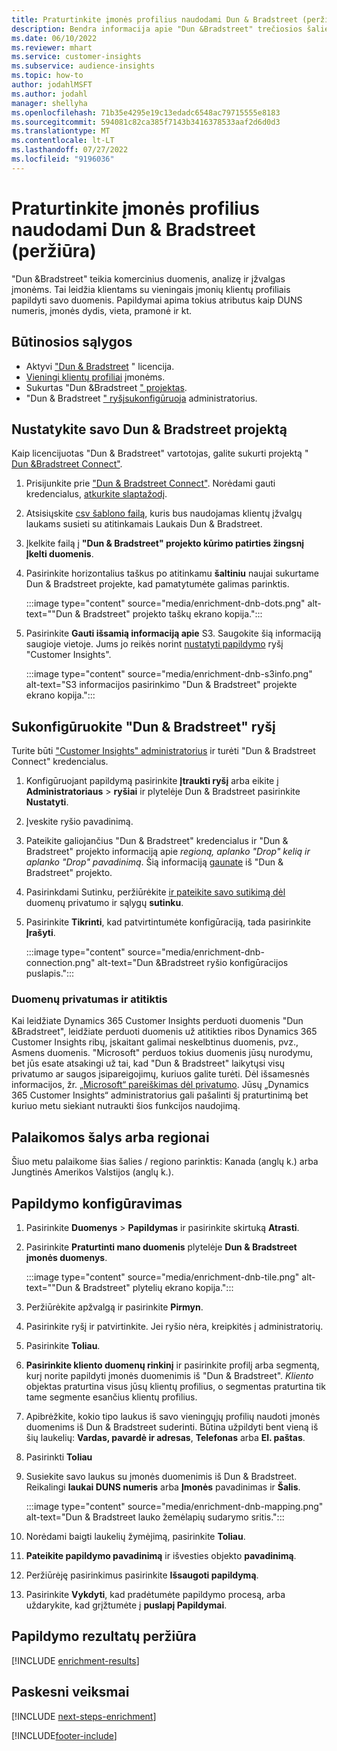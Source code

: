 ```yaml
---
title: Praturtinkite įmonės profilius naudodami Dun & Bradstreet (peržiūra)
description: Bendra informacija apie "Dun &Bradstreet" trečiosios šalies sodrinimą.
ms.date: 06/10/2022
ms.reviewer: mhart
ms.service: customer-insights
ms.subservice: audience-insights
ms.topic: how-to
author: jodahlMSFT
ms.author: jodahl
manager: shellyha
ms.openlocfilehash: 71b35e4295e19c13edadc6548ac79715555e8183
ms.sourcegitcommit: 594081c82ca385f7143b3416378533aaf2d6d0d3
ms.translationtype: MT
ms.contentlocale: lt-LT
ms.lasthandoff: 07/27/2022
ms.locfileid: "9196036"
---
```

# <a name="enrich-company-profiles-with-dun--bradstreet-preview"></a>Praturtinkite įmonės profilius naudodami Dun & Bradstreet (peržiūra)

"Dun &Bradstreet" teikia komercinius duomenis, analizę ir įžvalgas įmonėms. Tai leidžia klientams su vieningais įmonių klientų profiliais papildyti savo duomenis. Papildymai apima tokius atributus kaip DUNS numeris, įmonės dydis, vieta, pramonė ir kt.

## <a name="prerequisites"></a>Būtinosios sąlygos

- Aktyvi ["Dun & Bradstreet](https://www.dnb.com/marketing/media/give-your-data-a-boost.html?source=microsoft_audience_insights) " licencija.
- [Vieningi klientų profiliai](customer-profiles.md) įmonėms.
- Sukurtas "Dun &Bradstreet [" projektas](#set-up-your-dun--bradstreet-project).
- "Dun & Bradstreet [" ryšį](connections.md)[sukonfigūruoja](#configure-a-connection-for-dun--bradstreet) administratorius.

## <a name="set-up-your-dun--bradstreet-project"></a>Nustatykite savo Dun & Bradstreet projektą

Kaip licencijuotas "Dun & Bradstreet" vartotojas, galite sukurti projektą " [Dun &Bradstreet Connect"](https://connect.dnb.com?lead_source=microsoft_audienceinsights).

1. Prisijunkite prie ["Dun & Bradstreet Connect"](https://connect.dnb.com?lead_source=microsoft_audienceinsights). Norėdami gauti kredencialus, [atkurkite slaptažodį](https://sso.dnb.com/signin/forgot-password?lead_source=microsoft_audienceinsights).

1. Atsisiųskite [csv šablono failą](https://c360devenrichment.blob.core.windows.net/mapping/DnBCIdatamapping.csv), kuris bus naudojamas klientų įžvalgų laukams susieti su atitinkamais Laukais Dun & Bradstreet.

1. Įkelkite failą į **"Dun & Bradstreet" projekto kūrimo patirties žingsnį Įkelti duomenis**.

1. Pasirinkite horizontalius taškus po atitinkamu **šaltiniu** naujai sukurtame Dun & Bradstreet projekte, kad pamatytumėte galimas parinktis.

   :::image type="content" source="media/enrichment-dnb-dots.png" alt-text="&quot;Dun & Bradstreet&quot; projekto taškų ekrano kopija.":::

1. Pasirinkite **Gauti išsamią informaciją apie** S3. Saugokite šią informaciją saugioje vietoje. Jums jo reikės norint [nustatyti papildymo](#configure-a-connection-for-dun--bradstreet) ryšį "Customer Insights".

   :::image type="content" source="media/enrichment-dnb-s3info.png" alt-text="S3 informacijos pasirinkimo &quot;Dun & Bradstreet&quot; projekte ekrano kopija.":::

## <a name="configure-a-connection-for-dun--bradstreet"></a>Sukonfigūruokite "Dun & Bradstreet" ryšį

Turite būti ["Customer Insights" administratorius](permissions.md#admin) ir turėti "Dun & Bradstreet Connect" kredencialus.

1. Konfigūruojant papildymą pasirinkite **Įtraukti ryšį** arba eikite į **Administratoriaus** > **ryšiai** ir plytelėje Dun & Bradstreet pasirinkite **Nustatyti**.

1. Įveskite ryšio pavadinimą.

1. Pateikite galiojančius "Dun & Bradstreet" kredencialus ir "Dun & Bradstreet" projekto informaciją apie *regioną, aplanko "Drop" kelią ir aplanko "Drop" pavadinimą*. Šią informaciją [gaunate](#set-up-your-dun--bradstreet-project) iš "Dun & Bradstreet" projekto.

1. Pasirinkdami Sutinku, peržiūrėkite [ir pateikite savo sutikimą dėl](#data-privacy-and-compliance) duomenų privatumo ir sąlygų **sutinku**.

1. Pasirinkite **Tikrinti**, kad patvirtintumėte konfigūraciją, tada pasirinkite **Įrašyti**.

   :::image type="content" source="media/enrichment-dnb-connection.png" alt-text="Dun &Bradstreet ryšio konfigūracijos puslapis.":::

### <a name="data-privacy-and-compliance"></a>Duomenų privatumas ir atitiktis

Kai leidžiate Dynamics 365 Customer Insights perduoti duomenis "Dun &Bradstreet", leidžiate perduoti duomenis už atitikties ribos Dynamics 365 Customer Insights ribų, įskaitant galimai neskelbtinus duomenis, pvz., Asmens duomenis. "Microsoft" perduos tokius duomenis jūsų nurodymu, bet jūs esate atsakingi už tai, kad "Dun & Bradstreet" laikytųsi visų privatumo ar saugos įsipareigojimų, kuriuos galite turėti. Dėl išsamesnės informacijos, žr. [„Microsoft“ pareiškimas dėl privatumo](https://go.microsoft.com/fwlink/?linkid=396732).
Jūsų „Dynamics 365 Customer Insights“ administratorius gali pašalinti šį praturtinimą bet kuriuo metu siekiant nutraukti šios funkcijos naudojimą.

## <a name="supported-countries-or-regions"></a>Palaikomos šalys arba regionai

Šiuo metu palaikome šias šalies / regiono parinktis: Kanada (anglų k.) arba Jungtinės Amerikos Valstijos (anglų k.).

## <a name="configure-the-enrichment"></a>Papildymo konfigūravimas

1. Pasirinkite **Duomenys** > **Papildymas** ir pasirinkite skirtuką **Atrasti**.

1. Pasirinkite **Praturtinti mano duomenis** plytelėje **Dun & Bradstreet įmonės duomenys**.

   :::image type="content" source="media/enrichment-dnb-tile.png" alt-text="&quot;Dun & Bradstreet&quot; plytelių ekrano kopija.":::

1. Peržiūrėkite apžvalgą ir pasirinkite **Pirmyn**.

1. Pasirinkite ryšį ir patvirtinkite. Jei ryšio nėra, kreipkitės į administratorių.

1. Pasirinkite **Toliau**.

1. **Pasirinkite kliento duomenų rinkinį** ir pasirinkite profilį arba segmentą, kurį norite papildyti įmonės duomenimis iš "Dun & Bradstreet". *Kliento* objektas praturtina visus jūsų klientų profilius, o segmentas praturtina tik tame segmente esančius klientų profilius.

1. Apibrėžkite, kokio tipo laukus iš savo vieningųjų profilių naudoti įmonės duomenims iš Dun & Bradstreet suderinti. Būtina užpildyti bent vieną iš šių laukelių: **Vardas, pavardė ir adresas**, **Telefonas** arba **El. paštas**.

1. Pasirinkti **Toliau**

1. Susiekite savo laukus su įmonės duomenimis iš Dun & Bradstreet. Reikalingi **laukai DUNS numeris** arba **Įmonės** pavadinimas ir **Šalis**.

      :::image type="content" source="media/enrichment-dnb-mapping.png" alt-text="Dun & Bradstreet lauko žemėlapių sudarymo sritis.":::

1. Norėdami baigti laukelių žymėjimą, pasirinkite **Toliau**.

1. **Pateikite papildymo pavadinimą** ir išvesties objekto **pavadinimą**.

1. Peržiūrėję pasirinkimus pasirinkite **Išsaugoti papildymą**.

1. Pasirinkite **Vykdyti**, kad pradėtumėte papildymo procesą, arba uždarykite, kad grįžtumėte į **puslapį Papildymai**.

## <a name="view-enrichment-results"></a>Papildymo rezultatų peržiūra

[!INCLUDE [enrichment-results](includes/enrichment-results.md)]

## <a name="next-steps"></a>Paskesni veiksmai

[!INCLUDE [next-steps-enrichment](includes/next-steps-enrichment.md)]

[!INCLUDE[footer-include](includes/footer-banner.md)]
